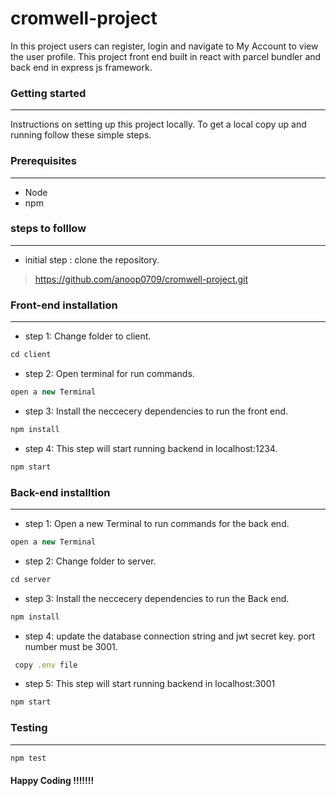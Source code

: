 # cromwell-project

In this project users can register, login and navigate to  My Account to view the user profile. This project front end built in react with parcel bundler and back end in express js framework.

### Getting started
---
Instructions on setting up this project locally. To get a local copy up and running follow these simple steps.

### Prerequisites
---
 - Node
 - npm
 

 ### steps to folllow
 ---
- initial step : clone the repository. 
> https://github.com/anoop0709/cromwell-project.git

### Front-end installation
---
- step 1: Change folder to client.
```js
cd client
```
- step 2: Open terminal for run commands.
```js
open a new Terminal
```
- step 3: Install the neccecery dependencies to run the front end.
```js
npm install
```
- step 4:  This step will start running backend in localhost:1234. 
```js
npm start
```


### Back-end installtion
---

- step 1: Open a new Terminal to run commands for the back end.
```js
open a new Terminal
```
- step 2: Change folder to server.
```js
cd server
```
- step 3: Install the neccecery dependencies to run the Back end.
```js
npm install
```
- step 4: update the database connection string and jwt secret key. port number must be 3001.
```js
 copy .env file
```
- step 5: This step will start running backend in localhost:3001 
```js
npm start
```

### Testing
---
```js
npm test
```


#### Happy Coding !!!!!!!